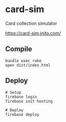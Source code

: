 # card-sim
Card collection simulator

https://card-sim.jnito.com/

## Compile

```
bundle exec rake
open dist/index.html
```

## Deploy

```
# Setup
firebase login
firebase init hosting

# Deploy
firebase deploy
```
